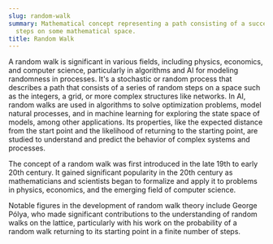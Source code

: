 ```yaml
---
slug: random-walk
summary: Mathematical concept representing a path consisting of a succession of random
  steps on some mathematical space.
title: Random Walk
---
```


A random walk is significant in various fields, including physics, economics, and computer science, particularly in algorithms and AI for modeling randomness in processes. It's a stochastic or random process that describes a path that consists of a series of random steps on a space such as the integers, a grid, or more complex structures like networks. In AI, random walks are used in algorithms to solve optimization problems, model natural processes, and in machine learning for exploring the state space of models, among other applications. Its properties, like the expected distance from the start point and the likelihood of returning to the starting point, are studied to understand and predict the behavior of complex systems and processes.

The concept of a random walk was first introduced in the late 19th to early 20th century. It gained significant popularity in the 20th century as mathematicians and scientists began to formalize and apply it to problems in physics, economics, and the emerging field of computer science.

Notable figures in the development of random walk theory include George Pólya, who made significant contributions to the understanding of random walks on the lattice, particularly with his work on the probability of a random walk returning to its starting point in a finite number of steps.